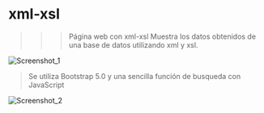 # xml-xsl
>>>Página web con xml-xsl
>>Muestra los datos obtenidos de una base de datos utilizando xml y xsl.

![Screenshot_1](https://user-images.githubusercontent.com/76263360/165587011-e169c628-7dfc-48ca-a77f-30498b2e41a6.png)

>Se utiliza Bootstrap 5.0 y una sencilla función de busqueda con JavaScript

![Screenshot_2](https://user-images.githubusercontent.com/76263360/165587217-08ffdd47-b90a-4460-97a8-b494a21b5022.png)
